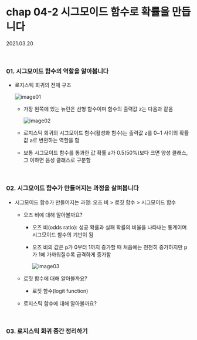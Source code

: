 # chap 04-2 시그모이드 함수로 확률을 만듭니다

2021.03.20

<br>

### 01. 시그모이드 함수의 역할을 알아봅니다

* 로지스틱 회귀의 전체 구조

  ![image01]()

  * 가장 왼쪽에 있는 뉴런은 선형 함수이며 함수의 출력값 z는 다음과 같음

    ![image02]()

  * 로지스틱 회귀의 시그모이드 함수(활성화 함수)는 출력값 z를 0~1 사이의 확률값 a로 변환하는 역할을 함

  * 보통 시그모이드 함수를 통과한 값 확률 a가 0.5(50%)보다 크면 양성 클래스, 그 이하면 음성 클래스로 구분함

<br>

### 02. 시그모이드 함수가 만들어지는 과정을 살펴봅니다

* 시그모이드 함수가 만들어지는 과정: 오즈 비 > 로짓 함수 > 시그모이드 함수

  * 오즈 비에 대해 알아볼까요?

    * 오즈 비(odds ratio): 성공 확률과 실패 확률의 비율을 나타내는 통계이며 시그모이드 함수의 기반이 됨

    * 오즈 비의 값은 p가 0부터 1까지 증가할 때 처음에는 천천히 증가하지만 p가 1에 가까워질수록 급격하게 증가함

      ![image03]()

  * 로짓 함수에 대해 알아볼까요?

    * 로짓 함수(logit function)

  * 로지스틱 함수에 대해 알아볼까요?



<br>

### 03. 로지스틱 회귀 중간 정리하기